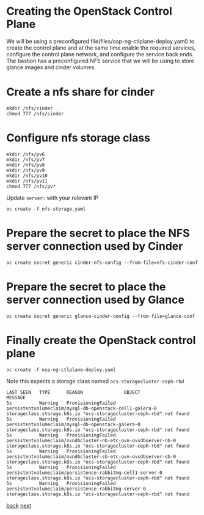 # Creating the OpenStack Control Plane

We will be using a preconfigured file(files/osp-ng-ctlplane-deploy.yaml) to
create the control plane and at the same time enable the required services,
configure the control plane network, and configure the service back ends. The
bastion has a preconfigured NFS service that we will be using to store glance
images and cinder volumes.

# Create a nfs share for cinder
```
mkdir /nfs/cinder
chmod 777 /nfs/cinder
```

# Configure nfs storage class

```
mkdir /nfs/pv6
mkdir /nfs/pv7
mkdir /nfs/pv8
mkdir /nfs/pv9
mkdir /nfs/pv10
mkdir /nfs/pv11
chmod 777 /nfs/pv*
```

Update `server:` with your relevant IP

```
oc create -f nfs-storage.yaml
```

# Prepare the secret to place the NFS server connection used by Cinder
```
oc create secret generic cinder-nfs-config --from-file=nfs-cinder-conf
```
# Prepare the secret to place the server connection used by Glance
```
oc create secret generic glance-cinder-config --from-file=glance-conf
```

# Finally create the OpenStack control plane
```
oc create -f osp-ng-ctlplane-deploy.yaml
```

Note this expects a storage class named `ocs-storagecluster-ceph-rbd`
```
LAST SEEN   TYPE      REASON               OBJECT                                                           MESSAGE
5s          Warning   ProvisioningFailed   persistentvolumeclaim/mysql-db-openstack-cell1-galera-0          storageclass.storage.k8s.io "ocs-storagecluster-ceph-rbd" not found
5s          Warning   ProvisioningFailed   persistentvolumeclaim/mysql-db-openstack-galera-0                storageclass.storage.k8s.io "ocs-storagecluster-ceph-rbd" not found
5s          Warning   ProvisioningFailed   persistentvolumeclaim/ovndbcluster-nb-etc-ovn-ovsdbserver-nb-0   storageclass.storage.k8s.io "ocs-storagecluster-ceph-rbd" not found
5s          Warning   ProvisioningFailed   persistentvolumeclaim/ovndbcluster-sb-etc-ovn-ovsdbserver-sb-0   storageclass.storage.k8s.io "ocs-storagecluster-ceph-rbd" not found
5s          Warning   ProvisioningFailed   persistentvolumeclaim/persistence-rabbitmq-cell1-server-0        storageclass.storage.k8s.io "ocs-storagecluster-ceph-rbd" not found
5s          Warning   ProvisioningFailed   persistentvolumeclaim/persistence-rabbitmq-server-0              storageclass.storage.k8s.io "ocs-storagecluster-ceph-rbd" not found
```
[back](network-isolation.md) [next](create-dp.md)
